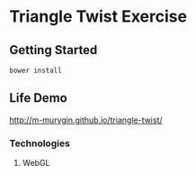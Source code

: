 # Triangle Twist Exercise

## Getting Started
```
bower install
```

## Life Demo
http://m-murygin.github.io/triangle-twist/

### Technologies
1. WebGL
